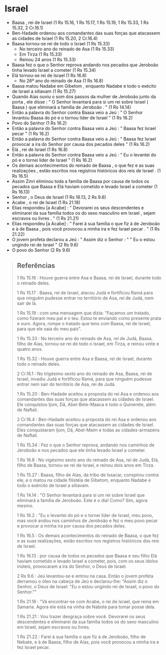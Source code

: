 # Israel
- Baasa , rei de Israel (1 Rs 15.16, 1 Rs 15.17, 1 Rs 15.19, 1 Rs 15.33, 1 Rs 15.32, 2 Cr.16.1)
- Ben-Hadade ordenou aos comandantes das suas forças que atacassem as cidades de Israel (1 Rs 15.20, 2 Cr.16.4)
- Baasa tornou-se rei de todo o Israel (1 Rs 15.33)
  - No terceiro ano do reinado de Asa (1 Rs 15.33)
  - Em Tirza (1 Rs 15.33)
  - Reinou 24 anos (1 Rs 15.33)
- Baasa fez o que o Senhor reprova andando nos pecados que Jeroboão tinha levado Israel a cometer (1 Rs 15.34)
- Elá tornou-se rei de Israel (1 Rs 16.8)
  - No 26º ano do reinado de Asa (1 Rs 16.8)
- Baasa matou Nadabe em Gibetom , enquanto Nadabe e todo o exécito de Israel a sitiavam (1 Rs 15.27)
- Quando Aías ouviu o som dos passos da mulher de Jeroboão junto da porta , ele disse : " O Senhor levantará para si um rei sobre Israel ( Baasa ) que eliminará a família de Jeroboão . " (1 Rs 14.14)
- Então a palavra do Senhor contra Baasa veio a Jeú : " O Senhor levantou Baasa do pó e o tornou líder de Israel " (1 Rs 16.2)
- Povo do Senhor (1 Rs 16.2)
- Então a palavra do Senhor contra Baasa veio a Jeú : " Baasa fez Israel pecar " (1 Rs 16.2)
- Então a palavra do Senhor contra Baasa veio a Jeú : " Baasa fez Israel provocar a ira do Senhor por causa dos pecados deles " (1 Rs 16.2)
- Elá , rei de Israel (1 Rs 16.8)
- Então a palavra do Senhor contra Baasa veio a Jeú : " Eu o levantei do pó e o tornei líder de Israel " (1 Rs 16.2)
- Os demais acontecimentos do reinado de Baasa , o que fez e as suas realizações , estão escritos nos registros históricos dos reis de Israel . (1 Rs 16.5)
- Assim Zinri eliminou toda a família de Baasa por causa de todos os pecados que Baasa e Elá haviam cometido e levado Israel a cometer (1 Rs 16.13)
- Senhor , o Deus de Israel (1 Rs 16.13, 2 Rs 9.6)
- Acabe , o rei de Israel (1 Rs 21.18)
- Elias respondeu \[a Acabe] : " Devorarei os seus descendentes e eliminarei da sua família todos os do sexo masculino em Israel , sejam escravos ou livres . " (1 Rs 21.21)
- Elias respondeu \[a Acabe] : " Farei à sua família o que fiz à de Jeroboão e à de Baasa , pois você provocou a minha ira e fez Israel pecar . " (1 Rs 21.22)
- O jovem profeta declarou a Jeú : " Assim diz o Senhor : " " Eu o estou ungindo rei de Israel " (2 Rs 9.6)
- O povo do Senhor (2 Rs 9.6)

> ## Referências
> 1 Rs 15.16 : Houve guerra entre Asa e Baasa, rei de Israel, durante todo o reinado deles.
>
> 1 Rs 15.17 : Baasa, rei de Israel, atacou Judá e fortificou Ramá para que ninguém pudesse entrar no território de Asa, rei de Judá, nem sair de lá.
>
> 1 Rs 15.19 : com uma mensagem que dizia: "Façamos um tratado, como fizeram meu pai e o teu. Estou te enviando como presente prata e ouro. Agora, rompe o tratado que tens com Baasa, rei de Israel, para que ele saia do meu país".
>
> 1 Rs 15.33 : No terceiro ano do reinado de Asa, rei de Judá, Baasa, filho de Aías, tornou-se rei de todo o Israel, em Tirza, e reinou vinte e quatro anos.
>
> 1 Rs 15.32 : Houve guerra entre Asa e Baasa, rei de Israel, durante todo o reinado deles.
>
> 2 Cr.16.1 : No trigésimo sexto ano do reinado de Asa, Baasa, rei de Israel, invadiu Judá e fortificou Ramá, para que ninguém pudesse entrar nem sair do território de Asa, rei de Judá.
>
> 1 Rs 15.20 : Ben-Hadade aceitou a proposta do rei Asa e ordenou aos comandantes das suas forças que atacassem as cidades de Israel. Ele conquistou Ijom, Dã, Abel-Bete-Maaca e todo o Quinerete, além de Naftali.
>
> 2 Cr.16.4 : Ben-Hadade aceitou a proposta do rei Asa e ordenou aos comandantes das suas forças que atacassem as cidades de Israel. Eles conquistaram Ijom, Dã, Abel-Maim e todas as cidades-armazéns de Naftali.
>
> 1 Rs 15.34 : Fez o que o Senhor reprova, andando nos caminhos de Jeroboão e nos pecados que ele tinha levado Israel a cometer.
>
> 1 Rs 16.8 : No vigésimo sexto ano do reinado de Asa, rei de Judá, Elá, filho de Baasa, tornou-se rei de Israel, e reinou dois anos em Tirza.
>
> 1 Rs 15.27 : Baasa, filho de Aías, da tribo de Issacar, conspirou contra ele, e o matou na cidade filistéia de Gibetom, enquanto Nadabe e todo o exército de Israel a sitiavam.
>
> 1 Rs 14.14 : "O Senhor levantará para si um rei sobre Israel que eliminará a família de Jeroboão. Este é o dia! Como? Sim, agora mesmo.
>
> 1 Rs 16.2 : "Eu o levantei do pó e o tornei líder de Israel, meu povo, mas você andou nos caminhos de Jeroboão e fez o meu povo pecar e provocar a minha ira por causa dos pecados deles.
>
> 1 Rs 16.5 : Os demais acontecimentos do reinado de Baasa, o que fez e as suas realizações, estão escritos nos registros históricos dos reis de Israel.
>
> 1 Rs 16.13 : por causa de todos os pecados que Baasa e seu filho Elá haviam cometido e levado Israel a cometer, pois, com os seus ídolos inúteis, provocaram a ira do Senhor, o Deus de Israel.
>
> 2 Rs 9.6 : Jeú levantou-se e entrou na casa. Então o jovem profeta derramou o óleo na cabeça de Jeú e declarou-lhe: "Assim diz o Senhor, o Deus de Israel: "Eu o estou ungindo rei de Israel, o povo do Senhor.""
>
> 1 Rs 21.18 : "Vá encontrar-se com Acabe, o rei de Israel, que reina em Samaria. Agora ele está na vinha de Nabote para tomar posse dela.
>
> 1 Rs 21.21 : Vou trazer desgraça sobre você. Devorarei os seus descendentes e eliminarei da sua família todos os do sexo masculino em Israel, sejam escravos ou livres.
>
> 1 Rs 21.22 : Farei à sua família o que fiz à de Jeroboão, filho de Nebate, e à de Baasa, filho de Aías, pois você provocou a minha ira e fez Israel pecar.